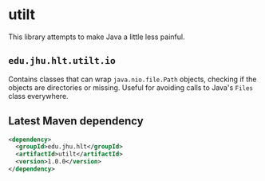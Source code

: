 # utilt
This library attempts to make Java a little less painful.

## `edu.jhu.hlt.utilt.io`
Contains classes that can wrap `java.nio.file.Path` objects, checking
if the objects are directories or missing. Useful for avoiding calls to
Java's `Files` class everywhere.

Latest Maven dependency
---
```xml
<dependency>
  <groupId>edu.jhu.hlt</groupId>
  <artifactId>utilt</artifactId>
  <version>1.0.0</version>
</dependency>
```
